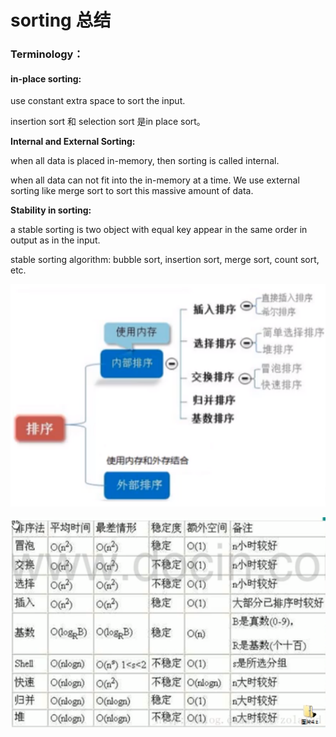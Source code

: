 # sorting 总结

### Terminology：

#### in-place sorting:

use constant extra space to sort the input. 

insertion sort 和 selection sort 是in place sort。

**Internal and External Sorting:**

when all data is placed in-memory, then sorting is called internal. 

when all data can not fit into the in-memory at a time. We use external sorting like merge sort to sort this massive amount of data. 



**Stability in sorting:**

a stable sorting is two object with equal key appear in the same order in output as in the input. 

stable sorting algorithm: bubble sort, insertion sort, merge sort, count sort, etc. 



![](../../.gitbook/assets/image%20%2820%29.png)

![](../../.gitbook/assets/image%20%2819%29.png)

